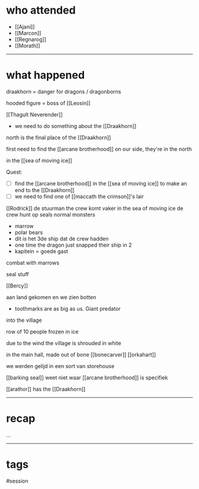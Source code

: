 # who attended

- [[Ajani]]
- [[Marcon]]
- [[Regnarog]]
- [[Morath]]


---
# what happened

draakhorn = danger for dragons / dragonborns

hooded figure = boss of [[Leosin]]

[[Thagult Neverender]]
- we need to do something about the [[Draakhorn]]

north is the final place of the [[Draakhorn]]

first need to find the [[arcane brotherhood]] on our side, they're in the north

in the [[sea of moving ice]]

Quest:
- [ ] find the [[arcane brotherhood]] in the [[sea of moving ice]] to make an end to the [[Draakhorn]]
- [ ] we need to find one of [[maccath the crimson]]'s lair 

[[Rodrick]] de stuurman
the crew komt vaker in the sea of moving ice
de crew hunt op seals
normal monsters
- marrow
- polar bears
- dit is het 3de ship dat de crew hadden
- one time the dragon just snapped their ship in 2
- kapitein = goede gast

combat with marrows

seal stuff

[[Bercy]] 

aan land gekomen en we zien botten
- toothmarks are as big as us. Giant predator

into the village 

row of 10 people frozen in ice

due to the wind the village is shrouded in white

in the main hall, made out of bone
[[bonecarver]]
[[orkahart]]

we werden gelijd in een sort van storehouse

[[barking seal]] weet niet waar [[arcane brotherhood]] is specifiek

[[arathor]] has the [[Draakhorn]]







---
# recap

...

---
# tags

#session